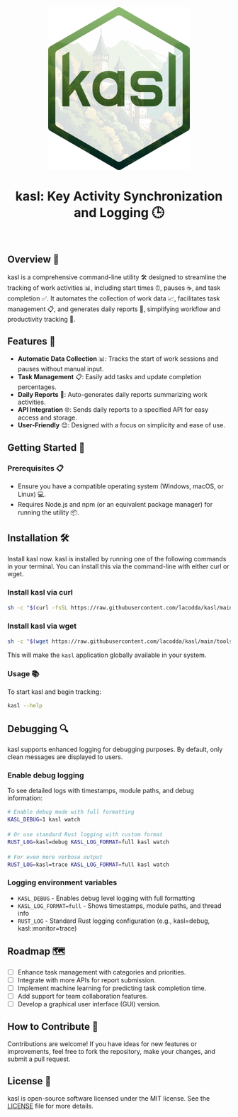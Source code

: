 <p align="center">
  <img src="https://raw.githubusercontent.com/lacodda/kasl/main/kasl.webp" width="320" alt="kasl">
</p>
<h1 align="center">kasl: Key Activity Synchronization and Logging 🕒</h1>
<br>

## Overview 📖

kasl is a comprehensive command-line utility 🛠️ designed to streamline the tracking of work activities 📊, including start times ⏰, pauses ☕, and task completion ✅. It automates the collection of work data 📈, facilitates task management 📋, and generates daily reports 📝, simplifying workflow and productivity tracking 🚀.

## Features 🌟

- **Automatic Data Collection** 📊: Tracks the start of work sessions and pauses without manual input.
- **Task Management** 📋: Easily add tasks and update completion percentages.
- **Daily Reports** 📝: Auto-generates daily reports summarizing work activities.
- **API Integration** 🌐: Sends daily reports to a specified API for easy access and storage.
- **User-Friendly** 😊: Designed with a focus on simplicity and ease of use.

## Getting Started 🚀

### Prerequisites 📋

- Ensure you have a compatible operating system (Windows, macOS, or Linux) 💻.
- Requires Node.js and npm (or an equivalent package manager) for running the utility 📦.

## Installation 🛠️

Install kasl now. kasl is installed by running one of the following commands in your terminal. 
You can install this via the command-line with either curl or wget. 

### Install kasl via curl

```bash
sh -c "$(curl -fsSL https://raw.githubusercontent.com/lacodda/kasl/main/tools/install.sh)"
```

### Install kasl via wget

```bash
sh -c "$(wget https://raw.githubusercontent.com/lacodda/kasl/main/tools/install.sh -O -)"
```

This will make the `kasl` application globally available in your system.

### Usage 📚

To start kasl and begin tracking:

```bash
kasl --help
```

## Debugging 🔍

kasl supports enhanced logging for debugging purposes. By default, only clean messages are displayed to users.

### Enable debug logging

To see detailed logs with timestamps, module paths, and debug information:

```bash
# Enable debug mode with full formatting
KASL_DEBUG=1 kasl watch

# Or use standard Rust logging with custom format
RUST_LOG=kasl=debug KASL_LOG_FORMAT=full kasl watch

# For even more verbose output
RUST_LOG=kasl=trace KASL_LOG_FORMAT=full kasl watch
```
### Logging environment variables

- `KASL_DEBUG` - Enables debug level logging with full formatting
- `KASL_LOG_FORMAT=full` - Shows timestamps, module paths, and thread info
- `RUST_LOG` - Standard Rust logging configuration (e.g., kasl=debug, kasl::monitor=trace)

## Roadmap 🗺️

- [ ] Enhance task management with categories and priorities.
- [ ] Integrate with more APIs for report submission.
- [ ] Implement machine learning for predicting task completion time.
- [ ] Add support for team collaboration features.
- [ ] Develop a graphical user interface (GUI) version.

## How to Contribute 🤝

Contributions are welcome! If you have ideas for new features or improvements, feel free to fork the repository, make your changes, and submit a pull request.

## License 📄

kasl is open-source software licensed under the MIT license. See the [LICENSE](LICENSE) file for more details.